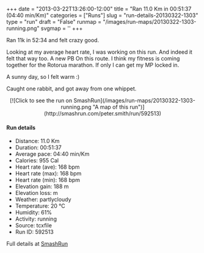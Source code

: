 +++
date = "2013-03-22T13:26:00-12:00"
title = "Ran 11.0 Km in 00:51:37 (04:40 min/Km)"
categories = ["Runs"]
slug = "run-details-20130322-1303"
type = "run"
draft = "False"
runmap = "/images/run-maps/20130322-1303-running.png"
svgmap = '<polyline points="0 56, 1 60, 1 60, 6 57, 11 51, 15 49, 17 49, 18 48, 23 50, 24 50, 26 47, 27 45, 30 45, 32 45, 44 46, 45 46, 47 47, 55 54, 61 56, 63 56, 64 56, 65 56, 70 56, 78 54, 82 52, 89 53, 92 54, 97 52, 100 49, 98 44, 97 40, 98 44, 100 49, 97 52, 92 54, 90 53, 83 52, 79 54, 69 56, 62 56, 55 54, 47 47, 44 46, 40 45, 31 45, 27 45, 27 47, 23 50, 19 48, 15 49, 11 52, 10 52, 6 56">'
+++

Ran 11k in 52:34 and felt crazy good. 

Looking at my average heart rate, I was working on this run. And indeed it felt that way too. A new PB On this route.  I think my fitness is coming together for the Rotorua marathon. If only I can get my MP locked in. 

A sunny day, so I felt warm :)

Caught one rabbit, and got away from one whippet. 



<!--more-->

<center>
[![Click to see the run on SmashRun](/images/run-maps/20130322-1303-running.png "A map of this run")](http://smashrun.com/peter.smith/run/592513)
</center>

#### Run details

* Distance: 11.0 Km
* Duration: 00:51:37
* Average pace: 04:40 min/Km
* Calories: 955 Cal
* Heart rate (ave): 168 bpm
* Heart rate (max): 168 bpm
* Heart rate (min): 168 bpm
* Elevation gain: 188 m
* Elevation loss:  m
* Weather: partlycloudy
* Temperature: 20 &deg;C
* Humidity: 61%
* Activity: running
* Source: tcxfile
* Run ID: 592513

Full details at [SmashRun](http://smashrun.com/peter.smith/run/592513)